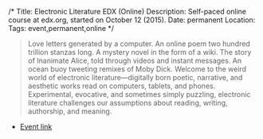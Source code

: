 /*
Title: Electronic Literature EDX (Online)
Description: Self-paced online course at edx.org, started on October 12 (2015).
Date: permanent
Location: 
Tags: event,permanent,online
*/


> Love letters generated by a computer. An online poem two hundred trillion stanzas long. A mystery novel in the form of a wiki. The story of Inanimate Alice, told through videos and instant messages. An ocean buoy tweeting remixes of Moby Dick. Welcome to the weird world of electronic literature—digitally born poetic, narrative, and aesthetic works read on computers, tablets, and phones. Experimental, evocative, and sometimes simply puzzling, electronic literature challenges our assumptions about reading, writing, authorship, and meaning.


- [Event link](https://www.edx.org/course/electronic-literature-davidsonx-d004x)

